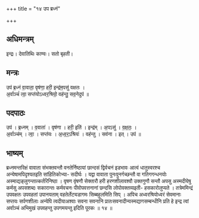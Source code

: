 +++
title = "१४ उप ब्रध्नं"

+++
## अधिमन्त्रम्
इन्द्रः। देवातिथिः काण्वः। सतो बृहती।

## मन्त्रः
उप॑ ब्र॒ध्नं वा॒वाता॒ वृष॑णा॒ हरी॒ इन्द्र॑म॒पसु॑ वक्षतः ।  
अ॒र्वाञ्चं॑ त्वा॒ सप्त॑योऽध्वर॒श्रियो॒ वह॑न्तु॒ सव॒नेदुप॑ ॥

## पदपाठः
उप॑ । ब्र॒ध्नम् । व॒वाता॑ । वृष॑णा । हरी॒ इति॑ । इन्द्र॑म् । अ॒पऽसु॑ । व॒क्ष॒तः॒ ।  
अ॒र्वाञ्च॑म् । त्वा॒ । सप्त॑यः । अ॒ध्व॒र॒ऽश्रियः॑ । वह॑न्तु । सव॑ना । इत् । उप॑ ॥

## भाष्यम्
ब्रध्नमन्तरिक्षं वावाता संभक्तवन्तौ वनतेर्निष्ठायां छान्दसं द्विर्वचनं इडभावः आत्वं धातुस्वरश्च अन्येषामपिदृश्यतइति सांहितिकोभ्या- सदीर्घः । यद्वा वावाता पुनःपुनर्गच्छन्तौ वा गतिगगन्धनयोः अस्माद्यङ्लुगन्तात्कर्तरिनिष्ठा । वृषण वृंषणौ सेक्तारौ हरी हरणशीलावश्वौ उक्तगुणौ सन्तौ अपसु अस्मदीयेषु कर्मसु अपसशब्दः सकारान्तः कर्मवचनः पीवोपवत्तनानां छन्दसि लोपोवक्तव्यइती- हसकारोलुप्यते । तत्रेममिन्द्रं उपवक्षतः उपवहतां उपानयताम् वहतेर्लेट्यडागमः सिब्बहुलमिति सिप् । अपिच अध्वरश्रियोध्वरं सेवमानाः सप्तयः सर्पणशीलाः अन्येपि त्वदीयाअश्वाः सवना सवनानि प्रातःसवनादीन्यस्मद्यागसम्बन्धीनि प्रति हे इन्द्र त्वां अर्वाञ्चं अभिमुखं उपवहन्तु उपगमयन्तु इदिति पूरकः ॥ १४ ॥